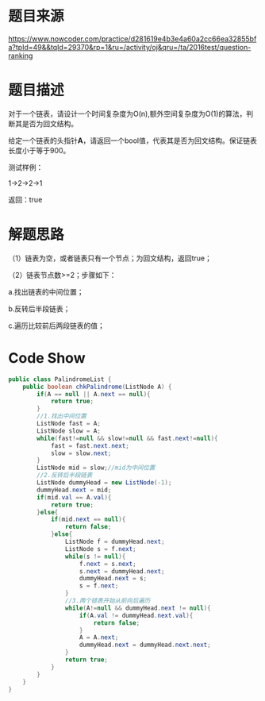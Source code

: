 # 题目来源

https://www.nowcoder.com/practice/d281619e4b3e4a60a2cc66ea32855bfa?tpId=49&&tqId=29370&rp=1&ru=/activity/oj&qru=/ta/2016test/question-ranking

# 题目描述

对于一个链表，请设计一个时间复杂度为O(n),额外空间复杂度为O(1)的算法，判断其是否为回文结构。

给定一个链表的头指针**A**，请返回一个bool值，代表其是否为回文结构。保证链表长度小于等于900。

测试样例：

1->2->2->1

返回：true

# 解题思路

（1）链表为空，或者链表只有一个节点；为回文结构，返回true；

（2）链表节点数>=2；步骤如下：

a.找出链表的中间位置；

b.反转后半段链表；

c.遍历比较前后两段链表的值；

# Code Show

```java
public class PalindromeList {
    public boolean chkPalindrome(ListNode A) {
        if(A == null || A.next == null){
            return true;
        }
        //1.找出中间位置
        ListNode fast = A;
        ListNode slow = A;
        while(fast!=null && slow!=null && fast.next!=null){
            fast = fast.next.next;
            slow = slow.next;
        }
        ListNode mid = slow;//mid为中间位置
        //2.反转后半段链表
        ListNode dummyHead = new ListNode(-1);
        dummyHead.next = mid;
        if(mid.val == A.val){
            return true;
        }else{
            if(mid.next == null){
                return false;
            }else{
                ListNode f = dummyHead.next;
                ListNode s = f.next;
                while(s != null){
                    f.next = s.next;
                    s.next = dummyHead.next;
                    dummyHead.next = s;
                    s = f.next;
                }
                //3.两个链表开始从前向后遍历
                while(A!=null && dummyHead.next != null){
                    if(A.val != dummyHead.next.val){
                        return false;
                    }
                    A = A.next;
                    dummyHead.next = dummyHead.next.next;
                }
                return true;
            }
        }
    }
}
```

